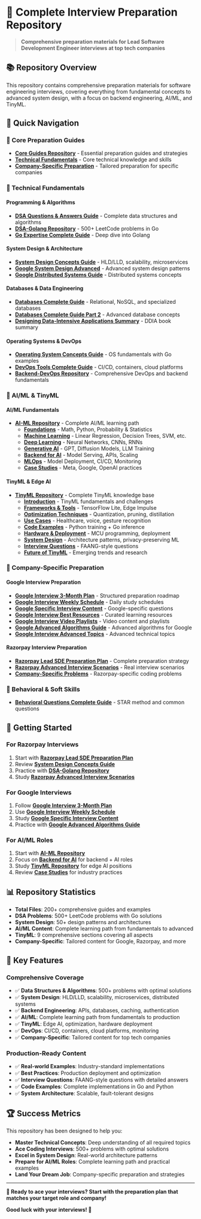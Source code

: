 # 🚀 **Complete Interview Preparation Repository**

> **Comprehensive preparation materials for Lead Software Development Engineer interviews at top tech companies**

## 📚 **Repository Overview**

This repository contains comprehensive preparation materials for software engineering interviews, covering everything from fundamental concepts to advanced system design, with a focus on backend engineering, AI/ML, and TinyML.

## 🎯 **Quick Navigation**

### **📖 Core Preparation Guides**

- [**Core Guides Repository**](./Core-Guides/) - Essential preparation guides and strategies
- [**Technical Fundamentals**](./Technical-Fundamentals/) - Core technical knowledge and skills
- [**Company-Specific Preparation**](./Company-Specific/) - Tailored preparation for specific companies

### **🔧 Technical Fundamentals**

#### **Programming & Algorithms**

- [**DSA Questions & Answers Guide**](./Technical-Fundamentals/DSA_Questions_Answers_Guide.md) - Complete data structures and algorithms
- [**DSA-Golang Repository**](./DSA-Golang/) - 500+ LeetCode problems in Go
- [**Go Expertise Complete Guide**](./Technical-Fundamentals/Go_Expertise_Complete_Guide.md) - Deep dive into Golang

#### **System Design & Architecture**

- [**System Design Concepts Guide**](./Technical-Fundamentals/System_Design_Concepts_Guide.md) - HLD/LLD, scalability, microservices
- [**Google System Design Advanced**](./Company-Specific/Google_System_Design_Advanced.md) - Advanced system design patterns
- [**Google Distributed Systems Guide**](./Company-Specific/Google_Distributed_Systems_Guide.md) - Distributed systems concepts

#### **Databases & Data Engineering**

- [**Databases Complete Guide**](./Technical-Fundamentals/Databases_Complete_Guide.md) - Relational, NoSQL, and specialized databases
- [**Databases Complete Guide Part 2**](./Technical-Fundamentals/Databases_Complete_Guide_Part2.md) - Advanced database concepts
- [**Designing Data-Intensive Applications Summary**](./Technical-Fundamentals/Designing_Data_Intensive_Applications_Summary.md) - DDIA book summary

#### **Operating Systems & DevOps**

- [**Operating System Concepts Guide**](./Technical-Fundamentals/Operating_System_Concepts_Guide.md) - OS fundamentals with Go examples
- [**DevOps Tools Complete Guide**](./Technical-Fundamentals/DevOps_Tools_Complete_Guide.md) - CI/CD, containers, cloud platforms
- [**Backend-DevOps Repository**](./Backend-DevOps/) - Comprehensive DevOps and backend fundamentals

### **🤖 AI/ML & TinyML**

#### **AI/ML Fundamentals**

- [**AI-ML Repository**](./AI-ML/) - Complete AI/ML learning path
  - [**Foundations**](./AI-ML/Foundations/) - Math, Python, Probability & Statistics
  - [**Machine Learning**](./AI-ML/MachineLearning/) - Linear Regression, Decision Trees, SVM, etc.
  - [**Deep Learning**](./AI-ML/DeepLearning/) - Neural Networks, CNNs, RNNs
  - [**Generative AI**](./AI-ML/GenerativeAI/) - GPT, Diffusion Models, LLM Training
  - [**Backend for AI**](./AI-ML/BackendForAI/) - Model Serving, APIs, Scaling
  - [**MLOps**](./AI-ML/MLOps/) - Model Deployment, CI/CD, Monitoring
  - [**Case Studies**](./AI-ML/CaseStudies/) - Meta, Google, OpenAI practices

#### **TinyML & Edge AI**

- [**TinyML Repository**](./AI-ML/TinyML/) - Complete TinyML knowledge base
  - [**Introduction**](./AI-ML/TinyML/Introduction.md) - TinyML fundamentals and challenges
  - [**Frameworks & Tools**](./AI-ML/TinyML/FrameworksAndTools.md) - TensorFlow Lite, Edge Impulse
  - [**Optimization Techniques**](./AI-ML/TinyML/OptimizationTechniques.md) - Quantization, pruning, distillation
  - [**Use Cases**](./AI-ML/TinyML/UseCases.md) - Healthcare, voice, gesture recognition
  - [**Code Examples**](./AI-ML/TinyML/CodeExamples.md) - Python training + Go inference
  - [**Hardware & Deployment**](./AI-ML/TinyML/HardwareAndDeployment.md) - MCU programming, deployment
  - [**System Design**](./AI-ML/TinyML/SystemDesign.md) - Architecture patterns, privacy-preserving ML
  - [**Interview Questions**](./AI-ML/TinyML/InterviewQuestions.md) - FAANG-style questions
  - [**Future of TinyML**](./AI-ML/TinyML/FutureOfTinyML.md) - Emerging trends and research

### **🎯 Company-Specific Preparation**

#### **Google Interview Preparation**

- [**Google Interview 3-Month Plan**](./Company-Specific/Google_Interview_3_Month_Plan.md) - Structured preparation roadmap
- [**Google Interview Weekly Schedule**](./Company-Specific/Google_Interview_Weekly_Schedule.md) - Daily study schedules
- [**Google Specific Interview Content**](./Company-Specific/Google_Specific_Interview_Content.md) - Google-specific questions
- [**Google Interview Best Resources**](./Company-Specific/Google_Interview_Best_Resources.md) - Curated learning resources
- [**Google Interview Video Playlists**](./Company-Specific/Google_Interview_Video_Playlists.md) - Video content and playlists
- [**Google Advanced Algorithms Guide**](./Company-Specific/Google_Advanced_Algorithms_Guide.md) - Advanced algorithms for Google
- [**Google Interview Advanced Topics**](./Company-Specific/Google_Interview_Advanced_Topics.md) - Advanced technical topics

#### **Razorpay Interview Preparation**

- [**Razorpay Lead SDE Preparation Plan**](./Company-Specific/Razorpay_Lead_SDE_Interview_Preparation_Plan.md) - Complete preparation strategy
- [**Razorpay Advanced Interview Scenarios**](./Company-Specific/Razorpay_Advanced_Interview_Scenarios.md) - Real interview scenarios
- [**Company-Specific Problems**](./company/razorpay/) - Razorpay-specific coding problems

### **💼 Behavioral & Soft Skills**

- [**Behavioral Questions Complete Guide**](./Core-Guides/Behavioral_Questions_Complete_Guide.md) - STAR method and common questions

## 🚀 **Getting Started**

### **For Razorpay Interviews**

1. Start with [**Razorpay Lead SDE Preparation Plan**](./Company-Specific/Razorpay_Lead_SDE_Interview_Preparation_Plan.md)
2. Review [**System Design Concepts Guide**](./Technical-Fundamentals/System_Design_Concepts_Guide.md)
3. Practice with [**DSA-Golang Repository**](./DSA-Golang/)
4. Study [**Razorpay Advanced Interview Scenarios**](./Company-Specific/Razorpay_Advanced_Interview_Scenarios.md)

### **For Google Interviews**

1. Follow [**Google Interview 3-Month Plan**](./Company-Specific/Google_Interview_3_Month_Plan.md)
2. Use [**Google Interview Weekly Schedule**](./Company-Specific/Google_Interview_Weekly_Schedule.md)
3. Study [**Google Specific Interview Content**](./Company-Specific/Google_Specific_Interview_Content.md)
4. Practice with [**Google Advanced Algorithms Guide**](./Company-Specific/Google_Advanced_Algorithms_Guide.md)

### **For AI/ML Roles**

1. Start with [**AI-ML Repository**](./AI-ML/)
2. Focus on [**Backend for AI**](./AI-ML/BackendForAI/) for backend + AI roles
3. Study [**TinyML Repository**](./AI-ML/TinyML/) for edge AI positions
4. Review [**Case Studies**](./AI-ML/CaseStudies/) for industry practices

## 📊 **Repository Statistics**

- **Total Files**: 200+ comprehensive guides and examples
- **DSA Problems**: 500+ LeetCode problems with Go solutions
- **System Design**: 50+ design patterns and architectures
- **AI/ML Content**: Complete learning path from fundamentals to advanced
- **TinyML**: 9 comprehensive sections covering all aspects
- **Company-Specific**: Tailored content for Google, Razorpay, and more

## 🎯 **Key Features**

### **Comprehensive Coverage**

- ✅ **Data Structures & Algorithms**: 500+ problems with optimal solutions
- ✅ **System Design**: HLD/LLD, scalability, microservices, distributed systems
- ✅ **Backend Engineering**: APIs, databases, caching, authentication
- ✅ **AI/ML**: Complete learning path from fundamentals to production
- ✅ **TinyML**: Edge AI, optimization, hardware deployment
- ✅ **DevOps**: CI/CD, containers, cloud platforms, monitoring
- ✅ **Company-Specific**: Tailored content for top tech companies

### **Production-Ready Content**

- ✅ **Real-world Examples**: Industry-standard implementations
- ✅ **Best Practices**: Production deployment and optimization
- ✅ **Interview Questions**: FAANG-style questions with detailed answers
- ✅ **Code Examples**: Complete implementations in Go and Python
- ✅ **System Architecture**: Scalable, fault-tolerant designs

## 🏆 **Success Metrics**

This repository has been designed to help you:

- **Master Technical Concepts**: Deep understanding of all required topics
- **Ace Coding Interviews**: 500+ problems with optimal solutions
- **Excel in System Design**: Real-world architecture patterns
- **Prepare for AI/ML Roles**: Complete learning path and practical examples
- **Land Your Dream Job**: Company-specific preparation and strategies

---

**🎉 Ready to ace your interviews? Start with the preparation plan that matches your target role and company!**

**Good luck with your interviews! 🚀**
